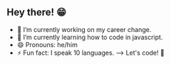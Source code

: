 ## Hey there! 😁

- 🔭 I’m currently working on my career change.
- 🌱 I’m currently learning how to code in javascript.
- 😄 Pronouns: he/him
- ⚡ Fun fact: I speak 10 languages.
--> Let's code! 🚀
